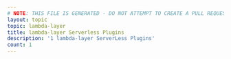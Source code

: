 ```yaml
---
# NOTE: THIS FILE IS GENERATED - DO NOT ATTEMPT TO CREATE A PULL REQUEST TO UPDATE THE DATA. 
layout: topic
topic: lambda-layer
title: lambda-layer Serverless Plugins
description: '1 lambda-layer ServerLess Plugins'
count: 1
---
```

